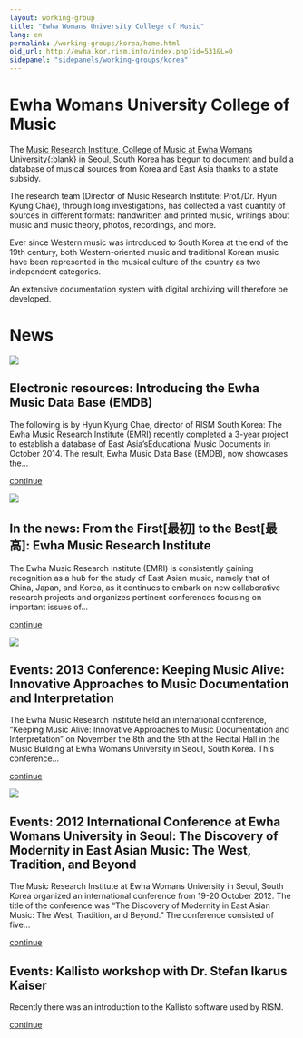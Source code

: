 ```yaml
---
layout: working-group
title: "Ewha Womans University College of Music"
lang: en
permalink: /working-groups/korea/home.html
old_url: http://ewha.kor.rism.info/index.php?id=531&L=0
sidepanel: "sidepanels/working-groups/korea"
---
```


# Ewha Womans University College of Music

The [Music Research Institute, College of Music at Ewha Womans University](http://my.ewha.ac.kr/musicieen/){:blank} in Seoul, South Korea has begun to document and build a database of musical sources from Korea and East Asia thanks to a state subsidy.

The research team (Director of Music Research Institute: Prof./Dr. Hyun Kyung Chae), through long investigations, has collected a vast quantity of sources in different formats: handwritten and printed music, writings about music and music theory, photos, recordings, and more.

Ever since Western music was introduced to South Korea at the end of the 19th century, both Western-oriented music and traditional Korean music have been represented in the musical culture of the country as two independent categories.

An extensive documentation system with digital archiving will therefore be developed.

# News

 ![](/resources-old-website/workgroups-images/csm_Datenbank_Korea_51c7869ddb.png)

## Electronic resources: Introducing the Ewha Music Data Base (EMDB)

The following is by Hyun Kyung Chae, director of RISM South Korea: The Ewha Music Research Institute (EMRI) recently completed a 3-year project to establish a database of East Asia’sEducational Music Documents in October 2014. The result, Ewha Music Data Base (EMDB), now showcases the...

[continue](en/home/newsdetails/article/531/introducing-of-the-ewha-music-data-base-emdb.html "Introducing the Ewha Music Data Base (EMDB)")

 ![](/resources-old-website/workgroups-images/csm_Logo_Suedkorea_03_f7d09a7702.jpg)

## In the news: From the First[最初] to the Best[最高]: Ewha Music Research Institute

The Ewha Music Research Institute (EMRI) is consistently gaining recognition as a hub for the study of East Asian music, namely that of China, Japan, and Korea, as it continues to embark on new collaborative research projects and organizes pertinent conferences focusing on important issues of...

[continue](en/home/newsdetails/article/531/from-the-first-to-the-best-ewha-music-research-institute.html "From the First[最初] to the Best[最高]: Ewha Music Research Institute")

 ![](/resources-old-website/workgroups-images/csm_Conference_program_01_2c0a870fa2.jpg)

## Events: 2013 Conference: Keeping Music Alive: Innovative Approaches to Music Documentation and Interpretation

The Ewha Music Research Institute held an international conference, “Keeping Music Alive: Innovative Approaches to Music Documentation and Interpretation” on November the 8th and the 9th at the Recital Hall in the Music Building at Ewha Womans University in Seoul, South Korea. This conference...

[continue](en/home/newsdetails/article/531/2013-conference-keeping-music-alive-innovative-approaches-to-music-documentation-and-interpretati.html "2013 Conference: Keeping Music Alive: Innovative Approaches to Music Documentation and Interpretation")

 ![](/resources-old-website/workgroups-images/csm_poster_9880592d4d.jpg)

## Events: 2012 International Conference at Ewha Womans University in Seoul: The Discovery of Modernity in East Asian Music: The West, Tradition, and Beyond

The Music Research Institute at Ewha Womans University in Seoul, South Korea organized an international conference from 19-20 October 2012. The title of the conference was “The Discovery of Modernity in East Asian Music: The West, Tradition, and Beyond.” The conference consisted of five...

[continue](en/home/newsdetails/article/531/2012-international-conference-at-ewha-womans-university-in-seoul-the-discovery-of-modernity-in-east.html "2012 International Conference at Ewha Womans University in Seoul: The Discovery of Modernity in East Asian Music: The West, Tradition, and Beyond")

<!-- -->

## Events: Kallisto workshop with Dr. Stefan Ikarus Kaiser

Recently there was an introduction to the Kallisto software used by RISM.

[continue](en/home/newsdetails/article/531/kallisto-workshop-with-dr-stefan-ikarus-kaiser.html "Kallisto workshop with Dr. Stefan Ikarus Kaiser")

<!-- -->